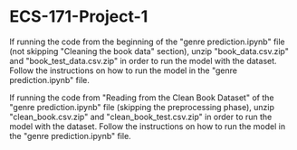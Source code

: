 # ECS-171-Project-1

If running the code from the beginning of the "genre prediction.ipynb" file (not skipping "Cleaning the book data" section), 
unzip "book_data.csv.zip" and "book_test_data.csv.zip" in order to run the model with the dataset. Follow the instructions 
on how to run the model in the "genre prediction.ipynb" file.

If running the code from "Reading from the Clean Book Dataset" of the "genre prediction.ipynb" file (skipping the preprocessing phase), 
unzip "clean_book.csv.zip" and "clean_book_test.csv.zip" in order to run the model with the dataset. Follow the instructions 
on how to run the model in the "genre prediction.ipynb" file.
